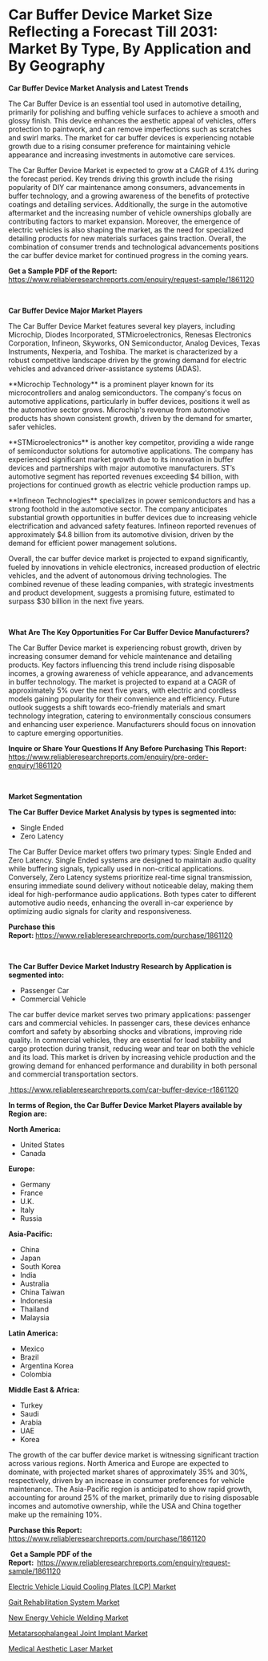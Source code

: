 <p><h1>Car Buffer Device Market Size Reflecting a Forecast Till 2031: Market By Type, By Application and By Geography</h1></p><p><strong>Car Buffer Device Market Analysis and Latest Trends</strong></p>
<p><p>The Car Buffer Device is an essential tool used in automotive detailing, primarily for polishing and buffing vehicle surfaces to achieve a smooth and glossy finish. This device enhances the aesthetic appeal of vehicles, offers protection to paintwork, and can remove imperfections such as scratches and swirl marks. The market for car buffer devices is experiencing notable growth due to a rising consumer preference for maintaining vehicle appearance and increasing investments in automotive care services.</p><p>The Car Buffer Device Market is expected to grow at a CAGR of 4.1% during the forecast period. Key trends driving this growth include the rising popularity of DIY car maintenance among consumers, advancements in buffer technology, and a growing awareness of the benefits of protective coatings and detailing services. Additionally, the surge in the automotive aftermarket and the increasing number of vehicle ownerships globally are contributing factors to market expansion. Moreover, the emergence of electric vehicles is also shaping the market, as the need for specialized detailing products for new materials surfaces gains traction. Overall, the combination of consumer trends and technological advancements positions the car buffer device market for continued progress in the coming years.</p></p>
<p><strong>Get a Sample PDF of the Report:&nbsp;</strong> <a href="https://www.reliableresearchreports.com/enquiry/request-sample/1861120?utm_campaign=5&utm_medium=2&utm_source=Github&utm_content=ia&utm_term=04112024&utm_id=car-buffer-device">https://www.reliableresearchreports.com/enquiry/request-sample/1861120</a></p>
<p>&nbsp;</p>
<p><strong>Car Buffer Device Major Market Players</strong></p>
<p><p>The Car Buffer Device Market features several key players, including Microchip, Diodes Incorporated, STMicroelectronics, Renesas Electronics Corporation, Infineon, Skyworks, ON Semiconductor, Analog Devices, Texas Instruments, Nexperia, and Toshiba. The market is characterized by a robust competitive landscape driven by the growing demand for electric vehicles and advanced driver-assistance systems (ADAS).</p><p>**Microchip Technology** is a prominent player known for its microcontrollers and analog semiconductors. The company's focus on automotive applications, particularly in buffer devices, positions it well as the automotive sector grows. Microchip's revenue from automotive products has shown consistent growth, driven by the demand for smarter, safer vehicles.</p><p>**STMicroelectronics** is another key competitor, providing a wide range of semiconductor solutions for automotive applications. The company has experienced significant market growth due to its innovation in buffer devices and partnerships with major automotive manufacturers. ST’s automotive segment has reported revenues exceeding $4 billion, with projections for continued growth as electric vehicle production ramps up.</p><p>**Infineon Technologies** specializes in power semiconductors and has a strong foothold in the automotive sector. The company anticipates substantial growth opportunities in buffer devices due to increasing vehicle electrification and advanced safety features. Infineon reported revenues of approximately $4.8 billion from its automotive division, driven by the demand for efficient power management solutions.</p><p>Overall, the car buffer device market is projected to expand significantly, fueled by innovations in vehicle electronics, increased production of electric vehicles, and the advent of autonomous driving technologies. The combined revenue of these leading companies, with strategic investments and product development, suggests a promising future, estimated to surpass $30 billion in the next five years.</p></p>
<p>&nbsp;</p>
<p><strong>What Are The Key Opportunities For Car Buffer Device Manufacturers?</strong></p>
<p><p>The Car Buffer Device market is experiencing robust growth, driven by increasing consumer demand for vehicle maintenance and detailing products. Key factors influencing this trend include rising disposable incomes, a growing awareness of vehicle appearance, and advancements in buffer technology. The market is projected to expand at a CAGR of approximately 5% over the next five years, with electric and cordless models gaining popularity for their convenience and efficiency. Future outlook suggests a shift towards eco-friendly materials and smart technology integration, catering to environmentally conscious consumers and enhancing user experience. Manufacturers should focus on innovation to capture emerging opportunities.</p></p>
<p><strong>Inquire or Share Your Questions If Any Before Purchasing This Report:</strong> <a href="https://www.reliableresearchreports.com/enquiry/pre-order-enquiry/1861120?utm_campaign=5&utm_medium=2&utm_source=Github&utm_content=ia&utm_term=04112024&utm_id=car-buffer-device">https://www.reliableresearchreports.com/enquiry/pre-order-enquiry/1861120</a></p>
<p>&nbsp;</p>
<p><strong>Market Segmentation</strong></p>
<p><strong>The Car Buffer Device Market Analysis by types is segmented into:</strong></p>
<p><ul><li>Single Ended</li><li>Zero Latency</li></ul></p>
<p><p>The Car Buffer Device market offers two primary types: Single Ended and Zero Latency. Single Ended systems are designed to maintain audio quality while buffering signals, typically used in non-critical applications. Conversely, Zero Latency systems prioritize real-time signal transmission, ensuring immediate sound delivery without noticeable delay, making them ideal for high-performance audio applications. Both types cater to different automotive audio needs, enhancing the overall in-car experience by optimizing audio signals for clarity and responsiveness.</p></p>
<p><strong>Purchase this Report:&nbsp;</strong><a href="https://www.reliableresearchreports.com/purchase/1861120?utm_campaign=5&utm_medium=2&utm_source=Github&utm_content=ia&utm_term=04112024&utm_id=car-buffer-device">https://www.reliableresearchreports.com/purchase/1861120</a></p>
<p>&nbsp;</p>
<p><strong>The Car Buffer Device Market Industry Research by Application is segmented into:</strong></p>
<p><ul><li>Passenger Car</li><li>Commercial Vehicle</li></ul></p>
<p><p>The car buffer device market serves two primary applications: passenger cars and commercial vehicles. In passenger cars, these devices enhance comfort and safety by absorbing shocks and vibrations, improving ride quality. In commercial vehicles, they are essential for load stability and cargo protection during transit, reducing wear and tear on both the vehicle and its load. This market is driven by increasing vehicle production and the growing demand for enhanced performance and durability in both personal and commercial transportation sectors.</p></p>
<p><a href="https://www.reliableresearchreports.com/car-buffer-device-r1861120?utm_campaign=5&utm_medium=2&utm_source=Github&utm_content=ia&utm_term=04112024&utm_id=car-buffer-device">&nbsp;https://www.reliableresearchreports.com/car-buffer-device-r1861120</a></p>
<p><strong>In terms of Region, the Car Buffer Device Market Players available by Region are:</strong></p>
<p>
    <p> <strong> North America: </strong>
        <ul>
            <li>United States</li>
            <li>Canada</li>
        </ul>
        </p> 
    <p> <strong> Europe: </strong>
        <ul>
            <li>Germany</li>
            <li>France</li>
            <li>U.K.</li>
            <li>Italy</li>
            <li>Russia</li>
        </ul>
        </p> 
    <p> <strong> Asia-Pacific: </strong>
        <ul>
            <li>China</li>
            <li>Japan</li>
            <li>South Korea</li>
            <li>India</li>
            <li>Australia</li>
            <li>China Taiwan</li>
            <li>Indonesia</li>
            <li>Thailand</li>
            <li>Malaysia</li>
        </ul>
        </p> 
    <p> <strong> Latin America: </strong>
        <ul>
            <li>Mexico</li>
            <li>Brazil</li>
            <li>Argentina Korea</li>
            <li>Colombia</li>
        </ul>
        </p> 
    <p> <strong> Middle East & Africa: </strong>
        <ul>
            <li>Turkey</li>
            <li>Saudi</li>
            <li>Arabia</li>
            <li>UAE</li>
            <li>Korea</li>
        </ul>
    </p>
    </p>
<p><p>The growth of the car buffer device market is witnessing significant traction across various regions. North America and Europe are expected to dominate, with projected market shares of approximately 35% and 30%, respectively, driven by an increase in consumer preferences for vehicle maintenance. The Asia-Pacific region is anticipated to show rapid growth, accounting for around 25% of the market, primarily due to rising disposable incomes and automotive ownership, while the USA and China together make up the remaining 10%.</p></p>
<p><strong>Purchase this Report: </strong><a href="https://www.reliableresearchreports.com/purchase/1861120?utm_campaign=5&utm_medium=2&utm_source=Github&utm_content=ia&utm_term=04112024&utm_id=car-buffer-device">https://www.reliableresearchreports.com/purchase/1861120</a></p>
<p>&nbsp;<strong>Get a Sample PDF of the Report:&nbsp;&nbsp;</strong><a href="https://www.reliableresearchreports.com/enquiry/request-sample/1861120?utm_campaign=5&utm_medium=2&utm_source=Github&utm_content=ia&utm_term=04112024&utm_id=car-buffer-device">https://www.reliableresearchreports.com/enquiry/request-sample/1861120</a></p>
<p><strong></strong></p>
<p><p><a href="https://github.com/sumonsky0m/Market-Research-Report-List-1/blob/main/electric-vehicle-liquid-cooling-plates-lcp-market.md?utm_campaign=5&utm_medium=2&utm_source=Github&utm_content=ia&utm_term=04112024&utm_id=car-buffer-device">Electric Vehicle Liquid Cooling Plates (LCP) Market</a></p><p><a href="https://issuu.com/reportprime-2/docs/gait-rehabilitation-system-market-s_a03500071e5f11?utm_campaign=5&utm_medium=2&utm_source=Github&utm_content=ia&utm_term=04112024&utm_id=car-buffer-device">Gait Rehabilitation System Market</a></p><p><a href="https://github.com/RogerBennett414/Market-Research-Report-List-1/blob/main/new-energy-vehicle-welding-market.md?utm_campaign=5&utm_medium=2&utm_source=Github&utm_content=ia&utm_term=04112024&utm_id=car-buffer-device">New Energy Vehicle Welding Market</a></p><p><a href="https://issuu.com/reportprime-2/docs/metatarsophalangeal-joint-implant-m_311112e11a3441?utm_campaign=5&utm_medium=2&utm_source=Github&utm_content=ia&utm_term=04112024&utm_id=car-buffer-device">Metatarsophalangeal Joint Implant Market</a></p><p><a href="https://issuu.com/reportprime-2/docs/medical-aesthetic-laser-market-size_c4eacf23fb6154?utm_campaign=5&utm_medium=2&utm_source=Github&utm_content=ia&utm_term=04112024&utm_id=car-buffer-device">Medical Aesthetic Laser Market</a></p></p>